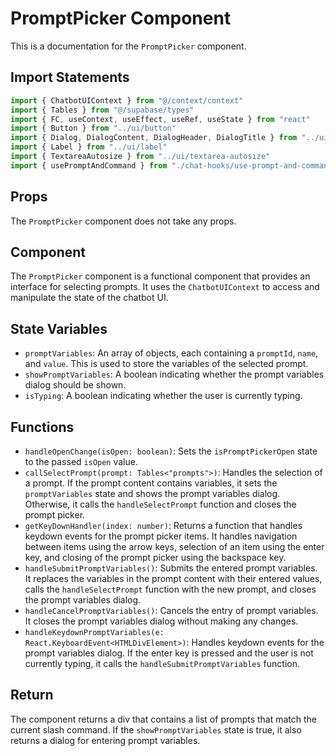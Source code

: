 # PromptPicker Component

This is a documentation for the `PromptPicker` component.

## Import Statements

```jsx
import { ChatbotUIContext } from "@/context/context"
import { Tables } from "@/supabase/types"
import { FC, useContext, useEffect, useRef, useState } from "react"
import { Button } from "../ui/button"
import { Dialog, DialogContent, DialogHeader, DialogTitle } from "../ui/dialog"
import { Label } from "../ui/label"
import { TextareaAutosize } from "../ui/textarea-autosize"
import { usePromptAndCommand } from "./chat-hooks/use-prompt-and-command"
```

## Props

The `PromptPicker` component does not take any props.

## Component

The `PromptPicker` component is a functional component that provides an interface for selecting prompts. It uses the `ChatbotUIContext` to access and manipulate the state of the chatbot UI.

## State Variables

- `promptVariables`: An array of objects, each containing a `promptId`, `name`, and `value`. This is used to store the variables of the selected prompt.
- `showPromptVariables`: A boolean indicating whether the prompt variables dialog should be shown.
- `isTyping`: A boolean indicating whether the user is currently typing.

## Functions

- `handleOpenChange(isOpen: boolean)`: Sets the `isPromptPickerOpen` state to the passed `isOpen` value.
- `callSelectPrompt(prompt: Tables<"prompts">)`: Handles the selection of a prompt. If the prompt content contains variables, it sets the `promptVariables` state and shows the prompt variables dialog. Otherwise, it calls the `handleSelectPrompt` function and closes the prompt picker.
- `getKeyDownHandler(index: number)`: Returns a function that handles keydown events for the prompt picker items. It handles navigation between items using the arrow keys, selection of an item using the enter key, and closing of the prompt picker using the backspace key.
- `handleSubmitPromptVariables()`: Submits the entered prompt variables. It replaces the variables in the prompt content with their entered values, calls the `handleSelectPrompt` function with the new prompt, and closes the prompt variables dialog.
- `handleCancelPromptVariables()`: Cancels the entry of prompt variables. It closes the prompt variables dialog without making any changes.
- `handleKeydownPromptVariables(e: React.KeyboardEvent<HTMLDivElement>)`: Handles keydown events for the prompt variables dialog. If the enter key is pressed and the user is not currently typing, it calls the `handleSubmitPromptVariables` function.

## Return

The component returns a div that contains a list of prompts that match the current slash command. If the `showPromptVariables` state is true, it also returns a dialog for entering prompt variables.